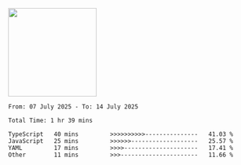 <img height="180em" src="https://github-readme-stats-eight-theta.vercel.app/api?username=bkundev&show_icons=true&theme=radical&include_all_commits=true&count_private=true"/>
<!--START_SECTION:waka-->

```all_time
From: 07 July 2025 - To: 14 July 2025

Total Time: 1 hr 39 mins

TypeScript   40 mins         >>>>>>>>>>---------------   41.03 %
JavaScript   25 mins         >>>>>>-------------------   25.57 %
YAML         17 mins         >>>>---------------------   17.41 %
Other        11 mins         >>>----------------------   11.66 %
```

<!--END_SECTION:waka-->
